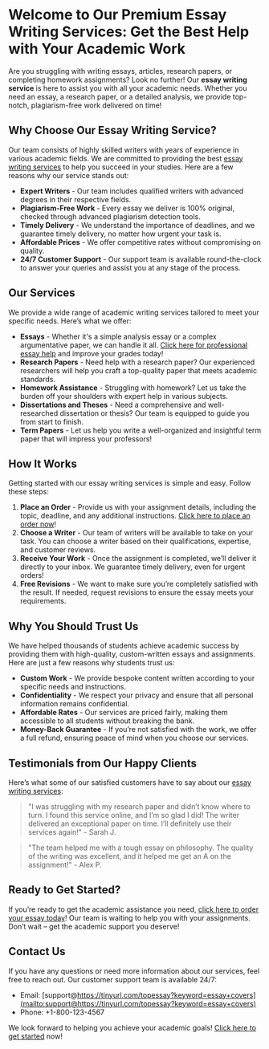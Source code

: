 # Welcome to Our Premium Essay Writing Services: Get the Best Help with Your Academic Work

Are you struggling with writing essays, articles, research papers, or completing homework assignments? Look no further! Our **essay writing service** is here to assist you with all your academic needs. Whether you need an essay, a research paper, or a detailed analysis, we provide top-notch, plagiarism-free work delivered on time!

## Why Choose Our Essay Writing Service?

Our team consists of highly skilled writers with years of experience in various academic fields. We are committed to providing the best [essay writing services](https://tinyurl.com/topessay?keyword=essay+covers) to help you succeed in your studies. Here are a few reasons why our service stands out:

- **Expert Writers** - Our team includes qualified writers with advanced degrees in their respective fields.
- **Plagiarism-Free Work** - Every essay we deliver is 100% original, checked through advanced plagiarism detection tools.
- **Timely Delivery** - We understand the importance of deadlines, and we guarantee timely delivery, no matter how urgent your task is.
- **Affordable Prices** - We offer competitive rates without compromising on quality.
- **24/7 Customer Support** - Our support team is available round-the-clock to answer your queries and assist you at any stage of the process.

## Our Services

We provide a wide range of academic writing services tailored to meet your specific needs. Here’s what we offer:

- **Essays** - Whether it's a simple analysis essay or a complex argumentative paper, we can handle it all. [Click here for professional essay help](https://tinyurl.com/topessay?keyword=essay+covers) and improve your grades today!
- **Research Papers** - Need help with a research paper? Our experienced researchers will help you craft a top-quality paper that meets academic standards.
- **Homework Assistance** - Struggling with homework? Let us take the burden off your shoulders with expert help in various subjects.
- **Dissertations and Theses** - Need a comprehensive and well-researched dissertation or thesis? Our team is equipped to guide you from start to finish.
- **Term Papers** - Let us help you write a well-organized and insightful term paper that will impress your professors!

## How It Works

Getting started with our essay writing services is simple and easy. Follow these steps:

1. **Place an Order** - Provide us with your assignment details, including the topic, deadline, and any additional instructions. [Click here to place an order now](https://tinyurl.com/topessay?keyword=essay+covers)!
2. **Choose a Writer** - Our team of writers will be available to take on your task. You can choose a writer based on their qualifications, expertise, and customer reviews.
3. **Receive Your Work** - Once the assignment is completed, we’ll deliver it directly to your inbox. We guarantee timely delivery, even for urgent orders!
4. **Free Revisions** - We want to make sure you’re completely satisfied with the result. If needed, request revisions to ensure the essay meets your requirements.

## Why You Should Trust Us

We have helped thousands of students achieve academic success by providing them with high-quality, custom-written essays and assignments. Here are just a few reasons why students trust us:

- **Custom Work** - We provide bespoke content written according to your specific needs and instructions.
- **Confidentiality** - We respect your privacy and ensure that all personal information remains confidential.
- **Affordable Rates** - Our services are priced fairly, making them accessible to all students without breaking the bank.
- **Money-Back Guarantee** - If you’re not satisfied with the work, we offer a full refund, ensuring peace of mind when you choose our services.

## Testimonials from Our Happy Clients

Here’s what some of our satisfied customers have to say about our [essay writing services](https://tinyurl.com/topessay?keyword=essay+covers):

> "I was struggling with my research paper and didn’t know where to turn. I found this service online, and I’m so glad I did! The writer delivered an exceptional paper on time. I’ll definitely use their services again!" - Sarah J.

> "The team helped me with a tough essay on philosophy. The quality of the writing was excellent, and it helped me get an A on the assignment!" - Alex P.

## Ready to Get Started?

If you’re ready to get the academic assistance you need, [click here to order your essay today](https://tinyurl.com/topessay?keyword=essay+covers)! Our team is waiting to help you with your assignments. Don’t wait – get the academic support you deserve!

## Contact Us

If you have any questions or need more information about our services, feel free to reach out. Our customer support team is available 24/7:

- Email: [support@https://tinyurl.com/topessay?keyword=essay+covers](mailto:support@https://tinyurl.com/topessay?keyword=essay+covers)
- Phone: +1-800-123-4567

We look forward to helping you achieve your academic goals! [Click here to get started](https://tinyurl.com/topessay?keyword=essay+covers) now!
